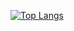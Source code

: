 [![Top Langs](https://github-readme-stats.vercel.app/api/top-langs/?username=gaorachel)](https://github.com/anuraghazra/github-readme-stats)

<!--
**gaorachel/gaorachel** is a ✨ _special_ ✨ repository because its `README.md` (this file) appears on your GitHub profile.

Here are some ideas to get you started:

- 🔭 I’m currently working on ...
- 🌱 I’m currently learning ...
- 👯 I’m looking to collaborate on ...
- 🤔 I’m looking for help with ...
- 💬 Ask me about ...
- 📫 How to reach me: ...
- 😄 Pronouns: ...
- ⚡ Fun fact: ...
-->

